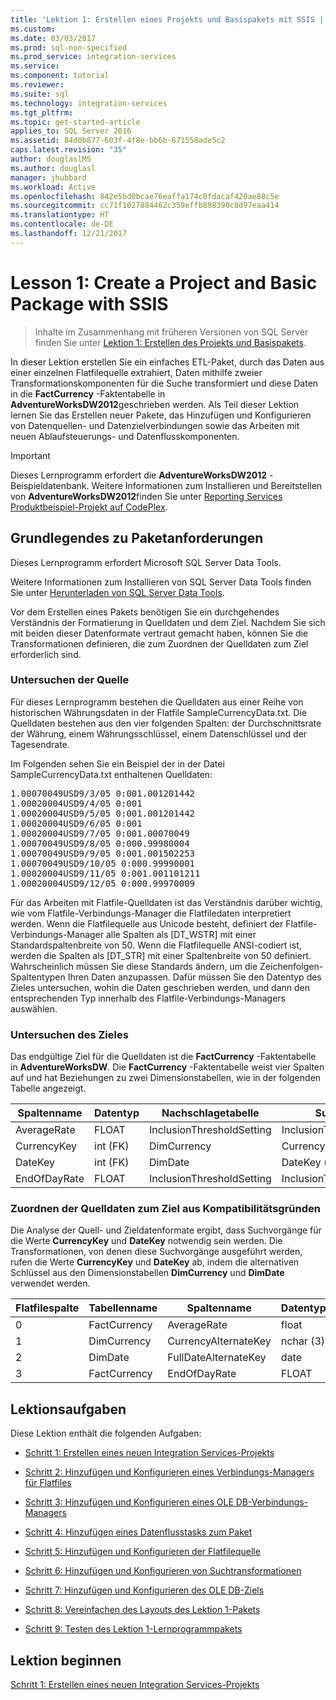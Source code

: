 ```yaml
---
title: 'Lektion 1: Erstellen eines Projekts und Basispakets mit SSIS | Microsoft-Dokumentation'
ms.custom: 
ms.date: 03/03/2017
ms.prod: sql-non-specified
ms.prod_service: integration-services
ms.service: 
ms.component: tutorial
ms.reviewer: 
ms.suite: sql
ms.technology: integration-services
ms.tgt_pltfrm: 
ms.topic: get-started-article
applies_to: SQL Server 2016
ms.assetid: 84d0b877-603f-4f8e-bb6b-671558ade5c2
caps.latest.revision: "35"
author: douglaslMS
ms.author: douglasl
manager: jhubbard
ms.workload: Active
ms.openlocfilehash: 842e5bd0bcae76eaffa174c0fdacaf420ae88c5e
ms.sourcegitcommit: cc71f1027884462c359effb898390c8d97eaa414
ms.translationtype: HT
ms.contentlocale: de-DE
ms.lasthandoff: 12/21/2017
---
```

# <a name="lesson-1-create-a-project-and-basic-package-with-ssis"></a>Lesson 1: Create a Project and Basic Package with SSIS

 > Inhalte im Zusammenhang mit früheren Versionen von SQL Server finden Sie unter [Lektion 1: Erstellen des Projekts und Basispakets](https://msdn.microsoft.com/library/ms170419(SQL.120).aspx).

In dieser Lektion erstellen Sie ein einfaches ETL-Paket, durch das Daten aus einer einzelnen Flatfilequelle extrahiert, Daten mithilfe zweier Transformationskomponenten für die Suche transformiert und diese Daten in die **FactCurrency** -Faktentabelle in **AdventureWorksDW2012**geschrieben werden. Als Teil dieser Lektion lernen Sie das Erstellen neuer Pakete, das Hinzufügen und Konfigurieren von Datenquellen- und Datenzielverbindungen sowie das Arbeiten mit neuen Ablaufsteuerungs- und Datenflusskomponenten.  
  
> [!IMPORTANT]  
> Dieses Lernprogramm erfordert die **AdventureWorksDW2012** -Beispieldatenbank. Weitere Informationen zum Installieren und Bereitstellen von **AdventureWorksDW2012**finden Sie unter [Reporting Services Produktbeispiel-Projekt auf CodePlex](http://go.microsoft.com/fwlink/p/?LinkID=526910).  
  
## <a name="understanding-the-package-requirements"></a>Grundlegendes zu Paketanforderungen  
Dieses Lernprogramm erfordert Microsoft SQL Server Data Tools.  
  
Weitere Informationen zum Installieren von SQL Server Data Tools finden Sie unter [Herunterladen von SQL Server Data Tools](http://msdn.microsoft.com/data/hh297027).  
  
Vor dem Erstellen eines Pakets benötigen Sie ein durchgehendes Verständnis der Formatierung in Quelldaten und dem Ziel. Nachdem Sie sich mit beiden dieser Datenformate vertraut gemacht haben, können Sie die Transformationen definieren, die zum Zuordnen der Quelldaten zum Ziel erforderlich sind.  
  
### <a name="looking-at-the-source"></a>Untersuchen der Quelle  
Für dieses Lernprogramm bestehen die Quelldaten aus einer Reihe von historischen Währungsdaten in der Flatfile SampleCurrencyData.txt. Die Quelldaten bestehen aus den vier folgenden Spalten: der Durchschnittsrate der Währung, einem Währungsschlüssel, einem Datenschlüssel und der Tagesendrate.  
  
Im Folgenden sehen Sie ein Beispiel der in der Datei SampleCurrencyData.txt enthaltenen Quelldaten:  
  
<pre>1.00070049USD9/3/05 0:001.001201442  
1.00020004USD9/4/05 0:001  
1.00020004USD9/5/05 0:001.001201442  
1.00020004USD9/6/05 0:001  
1.00020004USD9/7/05 0:001.00070049  
1.00070049USD9/8/05 0:000.99980004  
1.00070049USD9/9/05 0:001.001502253  
1.00070049USD9/10/05 0:000.99990001  
1.00020004USD9/11/05 0:001.001101211  
1.00020004USD9/12/05 0:000.99970009</pre>  
  
Für das Arbeiten mit Flatfile-Quelldaten ist das Verständnis darüber wichtig, wie vom Flatfile-Verbindungs-Manager die Flatfiledaten interpretiert werden. Wenn die Flatfilequelle aus Unicode besteht, definiert der Flatfile-Verbindungs-Manager alle Spalten als [DT_WSTR] mit einer Standardspaltenbreite von 50. Wenn die Flatfilequelle ANSI-codiert ist, werden die Spalten als [DT_STR] mit einer Spaltenbreite von 50 definiert. Wahrscheinlich müssen Sie diese Standards ändern, um die Zeichenfolgen-Spaltentypen Ihren Daten anzupassen. Dafür müssen Sie den Datentyp des Zieles untersuchen, wohin die Daten geschrieben werden, und dann den entsprechenden Typ innerhalb des Flatfile-Verbindungs-Managers auswählen.  
  
### <a name="looking-at-the-destination"></a>Untersuchen des Zieles  
Das endgültige Ziel für die Quelldaten ist die **FactCurrency** -Faktentabelle in **AdventureWorksDW**. Die **FactCurrency** -Faktentabelle weist vier Spalten auf und hat Beziehungen zu zwei Dimensionstabellen, wie in der folgenden Tabelle angezeigt.  
  
|Spaltenname|Datentyp|Nachschlagetabelle|Suchspalte|  
|---------------|-------------|----------------|-----------------|  
|AverageRate|FLOAT|InclusionThresholdSetting|InclusionThresholdSetting|  
|CurrencyKey|int (FK)|DimCurrency|CurrencyKey (PK)|  
|DateKey|int (FK)|DimDate|DateKey (PK)|  
|EndOfDayRate|FLOAT|InclusionThresholdSetting|InclusionThresholdSetting|  
  
### <a name="mapping-source-data-to-be-compatible-with-the-destination"></a>Zuordnen der Quelldaten zum Ziel aus Kompatibilitätsgründen  
Die Analyse der Quell- und Zieldatenformate ergibt, dass Suchvorgänge für die Werte **CurrencyKey** und **DateKey** notwendig sein werden. Die Transformationen, von denen diese Suchvorgänge ausgeführt werden, rufen die Werte **CurrencyKey** und **DateKey** ab, indem die alternativen Schlüssel aus den Dimensionstabellen **DimCurrency** und **DimDate** verwendet werden.  
  
|Flatfilespalte|Tabellenname|Spaltenname|Datentyp|  
|--------------------|--------------|---------------|-------------|  
|0|FactCurrency|AverageRate|float|  
|1|DimCurrency|CurrencyAlternateKey|nchar (3)|  
|2|DimDate|FullDateAlternateKey|date|  
|3|FactCurrency|EndOfDayRate|FLOAT|  
  
## <a name="lesson-tasks"></a>Lektionsaufgaben  
Diese Lektion enthält die folgenden Aufgaben:  
  
-   [Schritt 1: Erstellen eines neuen Integration Services-Projekts](../integration-services/lesson-1-1-creating-a-new-integration-services-project.md)  
  
-   [Schritt 2: Hinzufügen und Konfigurieren eines Verbindungs-Managers für Flatfiles](../integration-services/lesson-1-2-adding-and-configuring-a-flat-file-connection-manager.md)  
  
-   [Schritt 3: Hinzufügen und Konfigurieren eines OLE DB-Verbindungs-Managers](../integration-services/lesson-1-3-adding-and-configuring-an-ole-db-connection-manager.md)  
  
-   [Schritt 4: Hinzufügen eines Datenflusstasks zum Paket](../integration-services/lesson-1-4-adding-a-data-flow-task-to-the-package.md)  
  
-   [Schritt 5: Hinzufügen und Konfigurieren der Flatfilequelle](../integration-services/lesson-1-5-adding-and-configuring-the-flat-file-source.md)  
  
-   [Schritt 6: Hinzufügen und Konfigurieren von Suchtransformationen](../integration-services/lesson-1-6-adding-and-configuring-the-lookup-transformations.md)  
  
-   [Schritt 7: Hinzufügen und Konfigurieren des OLE DB-Ziels](../integration-services/lesson-1-7-adding-and-configuring-the-ole-db-destination.md)  
  
-   [Schritt 8: Vereinfachen des Layouts des Lektion 1-Pakets](../integration-services/lesson-1-8-making-the-lesson-1-package-easier-to-understand.md)  
  
-   [Schritt 9: Testen des Lektion 1-Lernprogrammpakets](../integration-services/lesson-1-9-testing-the-lesson-1-tutorial-package.md)  
  
## <a name="start-the-lesson"></a>Lektion beginnen  
[Schritt 1: Erstellen eines neuen Integration Services-Projekts](../integration-services/lesson-1-1-creating-a-new-integration-services-project.md)  
  
